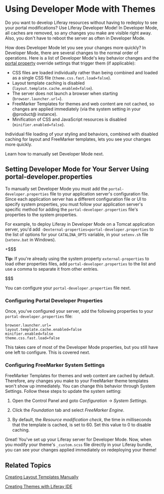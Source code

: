 # Using Developer Mode with Themes [](id=using-developer-mode-with-themes)

Do you want to develop Liferay resources without having to redeploy to see your
portal modifications? Use Liferay Developer Mode! In Developer Mode, all caches
are removed, so any changes you make are visible right away. Also, you don't
have to reboot the server as often in Developer Mode.

How does Developer Mode let you see your changes more quickly? In Developer
Mode, there are several changes to the normal order of operations. Here is a
list of Developer Mode's key behavior changes and the
[portal property](https://docs.liferay.com/portal/7.0/propertiesdoc/portal.properties.html)
override settings that trigger them (if applicable):

- CSS files are loaded individually rather than being combined and loaded as a
  single CSS file (`theme.css.fast.load=false`).
- Layout template caching is disabled (`layout.template.cache.enabled=false`).
- The server does not launch a browser when starting (`browser.launcher.url=`).
- FreeMarker Templates for themes and web content are not cached, so changes
  are applied immediately (via the system setting in your @product@ instance).
- Minification of CSS and JavaScript resources is disabled
  (`minifier.enabled=false`).

Individual file loading of your styling and behaviors, combined with disabled
caching for layout and FreeMarker templates, lets you see your changes more 
quickly.  

<!-- First, you can explore how it's done in IDE. 

## Setting Developer Mode for Your Server in Liferay IDE [](id=setting-developer-mode-for-your-server-in-liferay-ide)

To enable Development Mode for a server, access the *Liferay Launch*
section of your runtime environment by double-clicking on the server in
the *Servers* tab. 

![Figure 1: You can set Developer Mode in the *Liferay Launch* section of your runtime environment in Liferay IDE](../../images/set-develop-mode-7.x.png)

+$$$

**Warning:** Only change the Server Mode from the runtime environment's Liferay
Launch section. On server startup, if Development mode isn't set, the
`portal-developer.properties` file is not included for overriding portal
properties. 

$$$

For Liferay Portal servers below version 6.2 (e.g., Liferay v6.1 CE Server,
Liferay v6.0 CE Server), Liferay IDE enables Developer Mode by default. On
starting your Liferay server for the first time, IDE creates a
`portal-ide.properties` file in your Liferay Portal directory. This properties
file has the property setting:
`include-and-override=portal-developer.properties`, which enables Developer
Mode. 

Liferay IDE sets most of the changes needed for Developer mode


FreeMarker Templates for themes and web content are cached by default. Therefore, 
any changes you make to your FreeMarker theme templates won't show up 
immediately. You can change this behavior through System Settings. Follow these 
steps to update the system setting:

1.  Open the Control Panel and goto *Configuration* &rarr; *System Settings*.

2.  Click the *Foundation* tab and select *FreeMarker Engine*.

3.  By default, the *Resource modification check*, the time in milliseconds that 
    the template is cached, is set to 60. Set this value to 0 to disable caching. 
-->
Learn how to manually set Developer Mode next.

## Setting Developer Mode for Your Server Using portal-developer.properties [](id=setting-developer-mode-for-your-server-using-portal-developer-properties)

To manually set Developer Mode you must add the `portal-developer.properties`
file to your application server's configuration file. Since each application 
server has a different configuration file or UI to specify system properties, 
you must follow your application server's specific method for adding the 
`portal-developer.properties` file's properties to the system properties. 

<!--
+$$$

**Note:** If you manually set Developer Mode via `portal-developer.properties`, 
you must still set the *Resource modification check* system setting in your 
@product instance, as described in the 

$$$
-->

For example, to deploy Liferay in Developer Mode on a Tomcat application server,
you'd add `-Dexternal-properties=portal-developer.properties` to the list of
options for your `CATALINA_OPTS` variable, in your `setenv.sh` file
(`setenv.bat` in Windows). 

+$$$

**Tip:** If you're already using the system property `external-properties` to
load other properties files, add `portal-developer.properties` to the list and
use a comma to separate it from other entries. 

$$$

You can configure your `portal-developer.properties` file next.

### Configuring Portal Developer Properties [](id=configuring-portal-developer-properties)

Once, you've configured your server, add the following properties to your 
`portal-developer.properties` file:

    browser.launcher.url=
    layout.template.cache.enabled=false
    minifier.enabled=false
    theme.css.fast.load=false
    
This takes care of most of the Developer Mode properties, but you still have one 
left to configure. This is covered next.

### Configuring FreeMarker System Settings [](id=configuring-freemarker-system-settings)

FreeMarker Templates for themes and web content are cached by default. Therefore, 
any changes you make to your FreeMarker theme templates won't show up 
immediately. You can change this behavior through System Settings. Follow these 
steps to update the system setting:

1.  Open the Control Panel and goto *Configuration* &rarr; *System Settings*.

2.  Click the *Foundation* tab and select *FreeMarker Engine*.

3.  By default, the *Resource modification check*, the time in milliseconds that 
    the template is cached, is set to 60. Set this value to 0 to disable caching.

Great! You've set up your Liferay server for Developer Mode. Now, when you
modify your theme's `_custom.scss` file directly in your Liferay bundle, you can
see your changes applied immediately on redeploying your theme!

## Related Topics [](id=related-topics)

[Creating Layout Templates Manually](/develop/tutorials/-/knowledge_base/7-0/creating-layout-templates-manually)

[Creating Themes with Liferay IDE](/develop/tutorials/-/knowledge_base/7-0/creating-themes-with-liferay-ide)
